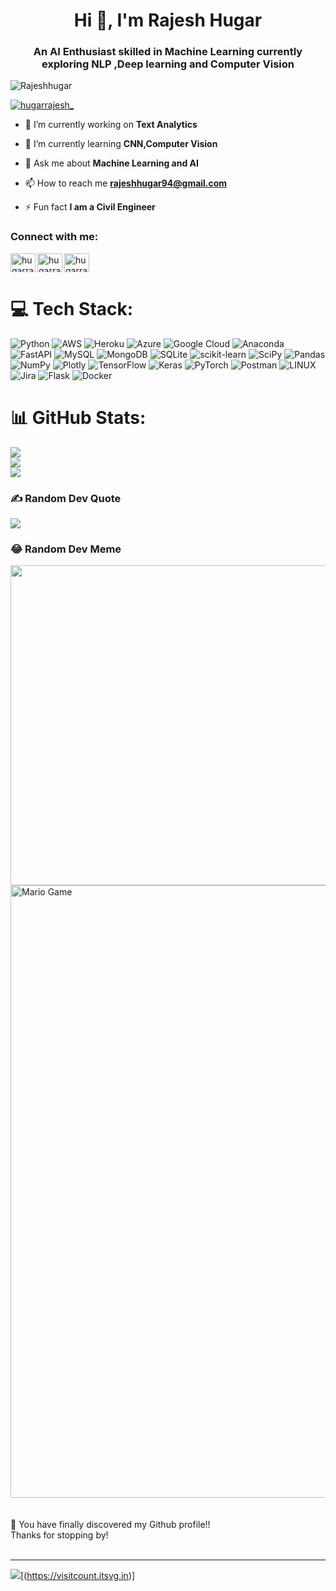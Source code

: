<h1 align="center">Hi 👋, I'm Rajesh Hugar</h1>
<h3 align="center">An AI Enthusiast skilled in Machine Learning currently exploring NLP ,Deep learning and Computer Vision</h3>

<p align="left"> <img src="https://komarev.com/ghpvc/?username=Rajeshhugar&label=Profile%20views&color=0e75b6&style=flat" alt="Rajeshhugar" /> </p>

<p align="left"> <a href="https://twitter.com/hugarrajesh_" target="blank"><img src="https://img.shields.io/twitter/follow/hugarrajesh_?logo=twitter&style=for-the-badge" alt="hugarrajesh_" /></a> </p>

- 🔭 I’m currently working on **Text Analytics**

- 🌱 I’m currently learning **CNN,Computer Vision**

- 💬 Ask me about **Machine Learning and AI**

- 📫 How to reach me **rajeshhugar94@gmail.com**

- ⚡ Fun fact **I am a Civil Engineer**

<h3 align="left">Connect with me:</h3>
<p align="left">
<a href="https://twitter.com/hugarrajesh_" target="blank"><img align="left" src="https://raw.githubusercontent.com/rahuldkjain/github-profile-readme-generator/master/src/images/icons/Social/twitter.svg" alt="hugarrajesh_" height="30" width="40" /></a>
<a href="https://www.hackerrank.com/hugarrajesh" target="blank"><img align="left" src="https://raw.githubusercontent.com/rahuldkjain/github-profile-readme-generator/master/src/images/icons/Social/hackerrank.svg" alt="hugarrajesh" height="30" width="40" /></a>
<a href="https://www.hackerearth.com/hugarrajesh" target="blank"><img align="center" src="https://raw.githubusercontent.com/rahuldkjain/github-profile-readme-generator/master/src/images/icons/Social/hackerearth.svg" alt="hugarrajesh" height="30" width="40" /></a>
</p>

# 💻 Tech Stack:
![Python](https://img.shields.io/badge/python-3670A0?style=for-the-badge&logo=python&logoColor=ffdd54) ![AWS](https://img.shields.io/badge/AWS-%23FF9900.svg?style=for-the-badge&logo=amazon-aws&logoColor=white) ![Heroku](https://img.shields.io/badge/heroku-%23430098.svg?style=for-the-badge&logo=heroku&logoColor=white) ![Azure](https://img.shields.io/badge/azure-%230072C6.svg?style=for-the-badge&logo=azure-devops&logoColor=white) ![Google Cloud](https://img.shields.io/badge/Google%20Cloud-%234285F4.svg?style=for-the-badge&logo=google-cloud&logoColor=white) ![Anaconda](https://img.shields.io/badge/Anaconda-%2344A833.svg?style=for-the-badge&logo=anaconda&logoColor=white) ![FastAPI](https://img.shields.io/badge/FastAPI-005571?style=for-the-badge&logo=fastapi) ![MySQL](https://img.shields.io/badge/mysql-%2300f.svg?style=for-the-badge&logo=mysql&logoColor=white) ![MongoDB](https://img.shields.io/badge/MongoDB-%234ea94b.svg?style=for-the-badge&logo=mongodb&logoColor=white) ![SQLite](https://img.shields.io/badge/sqlite-%2307405e.svg?style=for-the-badge&logo=sqlite&logoColor=white) ![scikit-learn](https://img.shields.io/badge/scikit--learn-%23F7931E.svg?style=for-the-badge&logo=scikit-learn&logoColor=white) ![SciPy](https://img.shields.io/badge/SciPy-%230C55A5.svg?style=for-the-badge&logo=scipy&logoColor=%white) ![Pandas](https://img.shields.io/badge/pandas-%23150458.svg?style=for-the-badge&logo=pandas&logoColor=white) ![NumPy](https://img.shields.io/badge/numpy-%23013243.svg?style=for-the-badge&logo=numpy&logoColor=white) ![Plotly](https://img.shields.io/badge/Plotly-%233F4F75.svg?style=for-the-badge&logo=plotly&logoColor=white) ![TensorFlow](https://img.shields.io/badge/TensorFlow-%23FF6F00.svg?style=for-the-badge&logo=TensorFlow&logoColor=white) ![Keras](https://img.shields.io/badge/Keras-%23D00000.svg?style=for-the-badge&logo=Keras&logoColor=white) ![PyTorch](https://img.shields.io/badge/PyTorch-%23EE4C2C.svg?style=for-the-badge&logo=PyTorch&logoColor=white) ![Postman](https://img.shields.io/badge/Postman-FF6C37?style=for-the-badge&logo=postman&logoColor=white) ![LINUX](https://img.shields.io/badge/Linux-FCC624?style=for-the-badge&logo=linux&logoColor=black) ![Jira](https://img.shields.io/badge/jira-%230A0FFF.svg?style=for-the-badge&logo=jira&logoColor=white) ![Flask](https://img.shields.io/badge/flask-%23000.svg?style=for-the-badge&logo=flask&logoColor=white) ![Docker](https://img.shields.io/badge/docker-%230db7ed.svg?style=for-the-badge&logo=docker&logoColor=white)
# 📊 GitHub Stats:
![](https://github-readme-stats.vercel.app/api?username=Rajeshhugar&theme=dark&hide_border=false&include_all_commits=false&count_private=false)<br/>
![](https://github-readme-streak-stats.herokuapp.com/?user=Rajeshhugar&theme=dark&hide_border=false)<br/>
![](https://github-readme-stats.vercel.app/api/top-langs/?username=Rajeshhugar&theme=dark&hide_border=false&include_all_commits=false&count_private=false&layout=compact)


### ✍️ Random Dev Quote
![](https://quotes-github-readme.vercel.app/api?type=horizontal&theme=radical)

### 😂 Random Dev Meme
<img src="https://rm.up.railway.app/" width="512px"/>


<img src="https://github.com/rajeshXT/rajeshXT/blob/main/Assets/Mario_Gameplay.gif" alt="Mario Game" width="980">
<br>
<br>
<br>
🔭 You have finally discovered my Github profile!!
<br>Thanks for stopping by!
<br>
<br>

---
![](https://visitcount.itsvg.in/api?id=Rajeshhugar&icon=0&color=0)[(https://visitcount.itsvg.in)]

<!-- Proudly created with GPRM ( https://gprm.itsvg.in ) -->
